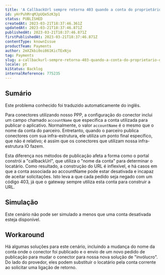 ```yaml
---
title: 'A CallbackUrl sempre retorna 403 quando a conta do proprietário do conector foi desativada'
id: yHrPuhMrqMJpUQe5zK3p1
status: PUBLISHED
createdAt: 2023-03-21T18:37:46.361Z
updatedAt: 2023-03-21T18:37:46.871Z
publishedAt: 2023-03-21T18:37:46.871Z
firstPublishedAt: 2023-03-21T18:37:46.871Z
contentType: knownIssue
productTeam: Payments
author: 2mXZkbi0oi061KicTExNjo
tag: Payments
slug: a-callbackurl-sempre-retorna-403-quando-a-conta-do-proprietario-do-conector-foi-desativada
locale: pt
kiStatus: Backlog
internalReference: 775235
---
```


## Sumário

<div class="alert alert-info">
  <p>Este problema conhecido foi traduzido automaticamente do inglês.</p>
</div>


Para conectores utilizando nosso PPP, a configuração do conector inclui um campo chamado `accountName` que especifica a conta utilizada para publicar o aplicativo. Normalmente, o valor `accountName` é o mesmo que o nome da conta do parceiro. Entretanto, quando o parceiro publica conectores com sua infra-estrutura, ele utiliza um ponto final específico, que não é relativo; é assim que os conectores que utilizam nossa infra-estrutura IO fazem.

Esta diferença nos métodos de publicação afeta a forma como o portal constrói a "callbackUrl", que utiliza o "nome da conta" para determinar o locatário. Como resultado, a construção do URL é inflexível, e há casos em que a conta associada ao accountName pode estar desativada e incapaz de aceitar solicitações. Isto leva a que cada pedido seja negado com um código 403, já que o gateway sempre utiliza esta conta para construir a URL.


##

## Simulação


Este cenário não pode ser simulado a menos que uma conta desativada esteja disponível.


##

## Workaround


Há algumas soluções para este cenário, incluindo a mudança do nome da conta onde o conector foi publicado e o envio de um novo pedido de publicação para mudar o conector para nossa nova solução de "invólucro". Do lado do provedor, eles podem substituir o locatário pela conta corrente ao solicitar uma ligação de retorno.





